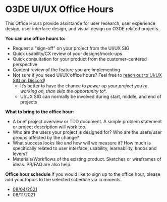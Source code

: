 # O3DE UI/UX Office Hours

This Office Hours provide assistance for user research, user experience design, user interface design, and visual design on O3DE related projects. 

**You can use office hours to:**

* Request a "sign-off" on your project from the UI/UX SIG
* Quick usability/CX review of your designs/mock-ups
* Quick consultation for your product from the customer-centered perspective
* Content review of the feature you are implementing
* Not sure if you need UI/UX office hours? Feel free to [reach out to UI/UX SIG on Discord](https://discord.gg/tvYZUKJK)! 
    * It’s better to have the chance to **power up your project* you’re working on, than skip the opportunity to**.
    * UI/UX SIG can normally be involved during start, middle, and end of projects


**What to bring to the office hour:**

* A brief project overview or TDD document. A simple problem statement or project description will work too.
* Who are the users your project is designed for? Who are the users/user groups affected by the change?
* What success looks like and how will we measure it? How much is specifically related to user interface, usability, learnability, knobs and levers?
* Materials/Workflows of the existing product. Sketches or wireframes of ideas. PR/FAQ are also help.

**Office hour schedule**
If you would like to sign up to the office hour, please add your topics to the selected schedule via comments.

* [08/04/2021](https://github.com/o3de/sig-ui-ux/issues/23)
* 08/11/2021
